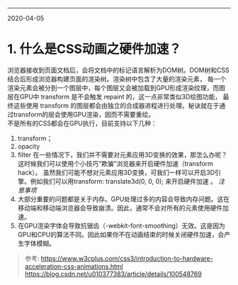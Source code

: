 ----
2020-04-05
# 1. 什么是CSS动画之硬件加速？
浏览器接收到页面文档后，会将文档中的标记语言解析为DOM树。DOM树和CSS结合后形成浏览器构建页面的渲染树。渲染树中包含了大量的渲染元素，
每一个渲染元素会被分到一个图层中，每个图层又会被加载到GPU形成渲染纹理，而图层在GPU中 transform 是不会触发 repaint 的，这一点非常类似3D绘图功能，
最终这些使用 transform 的图层都会由独立的合成器进程进行处理。秘诀就在于通过transform的层会使用GPU渲染，因而不需要重绘。   
不是所有的CSS都会在GPU执行，目前支持以下几种：
1. transform；
2. opacity
3. filter
在一些情况下，我们并不需要对元素应用3D变换的效果，那怎么办呢？这时候我们可以使用个小技巧“欺骗”浏览器来开启硬件加速（transform hack）。
虽然我们可能不想对元素应用3D变换，可我们一样可以开启3D引擎。例如我们可以用transform: translate3d(0, 0, 0); 来开启硬件加速 。
*注意事项*
1. 大部分重要的问题都是关于内存。GPU处理过多的内容会导致内存问题。这在移动端和移动端浏览器会导致崩溃。因此，通常不会对所有的元素使用硬件加速。
2. 在GPU渲染字体会导致抗锯齿（-webkit-font-smoothing）无效。这是因为GPU和CPU的算法不同。因此如果你不在动画结束的时候关闭硬件加速，会产生字体模糊。
> 参考: https://www.w3cplus.com/css3/introduction-to-hardware-acceleration-css-animations.html   
https://blog.csdn.net/u010377383/article/details/100548769






